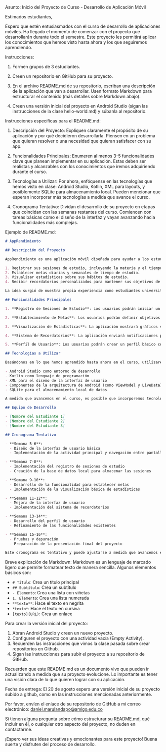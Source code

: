 Asunto: Inicio del Proyecto de Curso - Desarrollo de Aplicación Móvil

Estimados estudiantes,

Espero que estén entusiasmados con el curso de desarrollo de aplicaciones móviles. Ha llegado el momento de comenzar con el proyecto que desarrollarán durante todo el semestre. Este proyecto les permitirá aplicar los conocimientos que hemos visto hasta ahora y los que seguiremos aprendiendo.

Instrucciones:

1. Formen grupos de 3 estudiantes.

2. Creen un repositorio en GitHub para su proyecto.

3. En el archivo README.md de su repositorio, escriban una descripción de la aplicación que van a desarrollar. Usen formato Markdown para estructurar el contenido (más detalles sobre Markdown abajo).

4. Creen una versión inicial del proyecto en Android Studio (sigan las instrucciones de la clase hello-world.md) y súbanla al repositorio.

Instrucciones específicas para el README.md:

1. Descripción del Proyecto: Expliquen claramente el propósito de su aplicación y por qué decidieron desarrollarla. Piensen en un problema que quieran resolver o una necesidad que quieran satisfacer con su app.

2. Funcionalidades Principales: Enumeren al menos 3-5 funcionalidades clave que planean implementar en su aplicación. Estas deben ser realistas y alcanzables con los conocimientos que iremos adquiriendo durante el curso.

3. Tecnologías a Utilizar: Por ahora, enfóquense en las tecnologías que hemos visto en clase: Android Studio, Kotlin, XML para layouts, y posiblemente SQLite para almacenamiento local. Pueden mencionar que esperan incorporar más tecnologías a medida que avance el curso.

4. Cronograma Tentativo: Dividan el desarrollo de su proyecto en etapas que coincidan con las semanas restantes del curso. Comiencen con tareas básicas como el diseño de la interfaz y vayan avanzando hacia funcionalidades más complejas.

Ejemplo de README.md:

```markdown
# AppRendimiento

## Descripción del Proyecto

AppRendimiento es una aplicación móvil diseñada para ayudar a los estudiantes a mejorar sus hábitos de estudio y aumentar su productividad académica. La aplicación permitirá a los usuarios:

1. Registrar sus sesiones de estudio, incluyendo la materia y el tiempo dedicado.
2. Establecer metas diarias y semanales de tiempo de estudio.
3. Visualizar estadísticas sobre sus hábitos de estudio.
4. Recibir recordatorios personalizados para mantener sus objetivos de estudio.

La idea surgió de nuestra propia experiencia como estudiantes universitarios y la necesidad de tener una herramienta simple pero efectiva para gestionar nuestro tiempo de estudio.

## Funcionalidades Principales

1. **Registro de Sesiones de Estudio**: Los usuarios podrán iniciar un temporizador cuando comiencen a estudiar, seleccionar la materia y guardar la sesión una vez finalizada.

2. **Establecimiento de Metas**: Los usuarios podrán definir objetivos diarios y semanales de tiempo de estudio para cada materia.

3. **Visualización de Estadísticas**: La aplicación mostrará gráficos simples del tiempo dedicado a cada materia y el progreso hacia las metas establecidas.

4. **Sistema de Recordatorios**: La aplicación enviará notificaciones para recordar a los usuarios sus objetivos de estudio.

5. **Perfil de Usuario**: Los usuarios podrán crear un perfil básico con su nombre y lista de materias que están cursando.

## Tecnologías a Utilizar

Basándonos en lo que hemos aprendido hasta ahora en el curso, utilizaremos las siguientes tecnologías:

- Android Studio como entorno de desarrollo
- Kotlin como lenguaje de programación
- XML para el diseño de la interfaz de usuario
- Componentes de la arquitectura de Android (como ViewModel y LiveData)
- SQLite para el almacenamiento local de datos

A medida que avancemos en el curso, es posible que incorporemos tecnologías adicionales.

## Equipo de Desarrollo

- [Nombre del Estudiante 1]
- [Nombre del Estudiante 2]
- [Nombre del Estudiante 3]

## Cronograma Tentativo

- **Semana 5-6**: 
  - Diseño de la interfaz de usuario básica
  - Implementación de la actividad principal y navegación entre pantallas

- **Semana 7-8**: 
  - Implementación del registro de sesiones de estudio
  - Creación de la base de datos local para almacenar las sesiones

- **Semana 9-10**: 
  - Desarrollo de la funcionalidad para establecer metas
  - Implementación de la visualización básica de estadísticas

- **Semana 11-12**: 
  - Mejora de la interfaz de usuario
  - Implementación del sistema de recordatorios

- **Semana 13-14**: 
  - Desarrollo del perfil de usuario
  - Refinamiento de las funcionalidades existentes

- **Semana 15-16**: 
  - Pruebas y depuración
  - Preparación de la presentación final del proyecto

Este cronograma es tentativo y puede ajustarse a medida que avancemos en el proyecto y en el curso.
```

Breve explicación de Markdown:
Markdown es un lenguaje de marcado ligero que permite formatear texto de manera sencilla. Algunos elementos básicos son:

- `# Título`: Crea un título principal
- `## Subtítulo`: Crea un subtítulo
- `- Elemento`: Crea una lista con viñetas
- `1. Elemento`: Crea una lista numerada
- `**texto**`: Hace el texto en negrita
- `*texto*`: Hace el texto en cursiva
- `[texto](URL)`: Crea un enlace

Para crear la versión inicial del proyecto:
1. Abran Android Studio y creen un nuevo proyecto.
2. Configuren el proyecto con una actividad vacía (Empty Activity).
3. Recuerden las instrucciones que vimos la clase pasada sobre crear repositorios en Github. 
4. Sigan las instrucciones para subir el proyecto a su repositorio de GitHub.

Recuerden que este README.md es un documento vivo que pueden ir actualizando a medida que su proyecto evolucione. Lo importante es tener una visión clara de lo que quieren lograr con su aplicación.

Fecha de entrega: El 20 de agosto espero una versión inicial de su proyecto subido a github, como en las instrucciones mencionadas anteriormente.

Por favor, envíen el enlace de su repositorio de GitHub a mi correo electrónico: daniel.marulandapo@amigo.edu.co

Si tienen alguna pregunta sobre cómo estructurar su README.md, qué incluir en él, o cualquier otro aspecto del proyecto, no duden en contactarme.

¡Espero ver sus ideas creativas y emocionantes para este proyecto! Buena suerte y disfruten del proceso de desarrollo.
